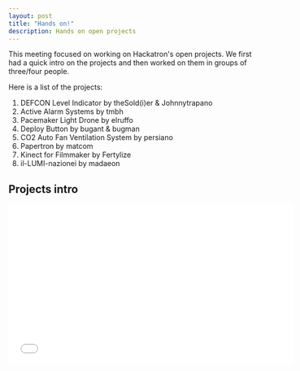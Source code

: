 ```yaml
---
layout: post
title: "Hands on!"
description: Hands on open projects
---
```


This meeting focused on working on Hackatron's open projects. We first had a
quick intro on the projects and then worked on them in groups of three/four
people.

Here is a list of the projects:

1. DEFCON Level Indicator by theSold(i)er & Johnnytrapano
1. Active Alarm Systems by tmbh
1. Pacemaker Light Drone by elruffo
1. Deploy Button by bugant & bugman
1. CO2 Auto Fan Ventilation System by persiano
1. Papertron by matcom
1. Kinect for Filmmaker by Fertylize
1. il-LUMI-nazionei by madaeon

## Projects intro

<iframe width="560" height="315" src="//www.youtube.com/embed/ufKFVahtOPk" frameborder="0" allowfullscreen></iframe>
